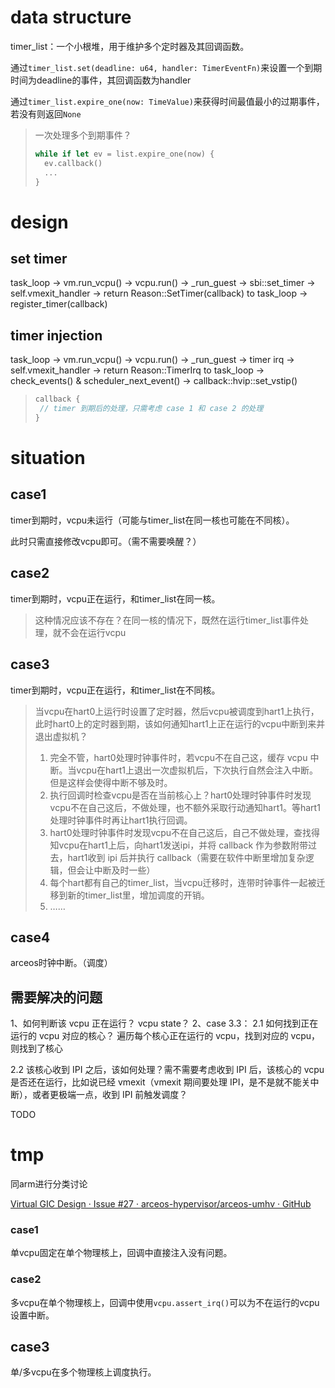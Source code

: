 
# data structure

timer_list：一个小根堆，用于维护多个定时器及其回调函数。

通过``timer_list.set(deadline: u64, handler: TimerEventFn)``来设置一个到期时间为deadline的事件，其回调函数为handler

通过``timer_list.expire_one(now: TimeValue)``来获得时间最值最小的过期事件，若没有则返回``None``

>一次处理多个到期事件？
>```rust
>while if let ev = list.expire_one(now) {
>	ev.callback()
>	...
>}
>```



# design

## set timer

task_loop -> vm.run_vcpu() -> vcpu.run() -> _run_guest -> sbi::set_timer -> self.vmexit_handler -> return Reason::SetTimer(callback) to task_loop -> register_timer(callback)




## timer injection

task_loop -> vm.run_vcpu() -> vcpu.run() -> _run_guest -> timer irq -> self.vmexit_handler -> return Reason::TimerIrq to task_loop -> check_events() & scheduler_next_event() -> callback::hvip::set_vstip()


>```rust
>callback {
>  // timer 到期后的处理，只需考虑 case 1 和 case 2 的处理
>}
>```




# situation

## case1

timer到期时，vcpu未运行（可能与timer_list在同一核也可能在不同核）。

此时只需直接修改vcpu即可。（需不需要唤醒？）

## case2

timer到期时，vcpu正在运行，和timer_list在同一核。

>这种情况应该不存在？在同一核的情况下，既然在运行timer_list事件处理，就不会在运行vcpu

## case3

timer到期时，vcpu正在运行，和timer_list在不同核。
>当vcpu在hart0上运行时设置了定时器，然后vcpu被调度到hart1上执行，此时hart0上的定时器到期，该如何通知hart1上正在运行的vcpu中断到来并退出虚拟机？
>
>1. 完全不管，hart0处理时钟事件时，若vcpu不在自己这，缓存 vcpu 中断。当vcpu在hart1上退出一次虚拟机后，下次执行自然会注入中断。但是这样会使得中断不够及时。
>2. 执行回调时检查vcpu是否在当前核心上？hart0处理时钟事件时发现vcpu不在自己这后，不做处理，也不额外采取行动通知hart1。等hart1处理时钟事件时再让hart1执行回调。
>3. hart0处理时钟事件时发现vcpu不在自己这后，自己不做处理，查找得知vcpu在hart1上后，向hart1发送ipi，并将 callback 作为参数附带过去，hart1收到 ipi 后并执行 callback（需要在软件中断里增加复杂逻辑，但会让中断及时一些） 
>4. 每个hart都有自己的timer_list，当vcpu迁移时，连带时钟事件一起被迁移到新的timer_list里，增加调度的开销。
>5. ……


## case4

arceos时钟中断。（调度）

## 需要解决的问题
1、如何判断该 vcpu 正在运行？
vcpu state？
2、case 3.3：
  2.1 如何找到正在运行的 vcpu 对应的核心？
  遍历每个核心正在运行的 vcpu，找到对应的 vcpu，则找到了核心
  
  2.2 该核心收到 IPI 之后，该如何处理？需不需要考虑收到 IPI 后，该核心的 vcpu 是否还在运行，比如说已经 vmexit（vmexit 期间要处理 IPI，是不是就不能关中断），或者更极端一点，收到 IPI 前触发调度？


TODO

# tmp

同arm进行分类讨论

[Virtual GIC Design · Issue #27 · arceos-hypervisor/arceos-umhv · GitHub](https://github.com/arceos-hypervisor/arceos-umhv/issues/27)

### case1

单vcpu固定在单个物理核上，回调中直接注入没有问题。

### case2

多vcpu在单个物理核上，回调中使用``vcpu.assert_irq()``可以为不在运行的vcpu设置中断。

## case3

单/多vcpu在多个物理核上调度执行。






















